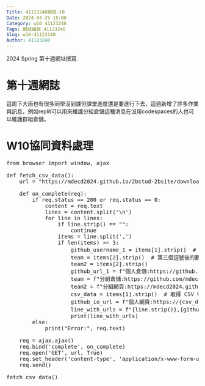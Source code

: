 ```yaml
---
Title: 41123240網誌-10
Date: 2024-04-25 15:00
Category: w10 41123240
Tags: 網誌編寫 41123240
Slug: w10-41123240
Author: 41123240
---
```


2024 Spring 第十週網址撰寫.

<!-- PELICAN_END_SUMMARY -->

# 第十週網誌
這周下大雨也有很多同學沒到課但課堂進度還是要進行下去，這週新增了許多作業與訊息，例如replit可以用來維護分組倉儲這種消息在沒用codespaces的人也可以維護群組倉儲。
# W10協同資料處理
<pre class="brush:python">
from browser import window, ajax

def fetch_csv_data():
    url = "https://mdecd2024.github.io/2bstud-2bsite/downloads/2b.txt"

    def on_complete(req):
        if req.status == 200 or req.status == 0:
            content = req.text
            lines = content.split('\n')
            for line in lines:
                if line.strip() == "":
                    continue
                items = line.split(',')
                if len(items) >= 3:
                    github_username_1 = items[1].strip()  # 第二個逗號後到第三個逗號前的數據
                    team = items[2].strip()  # 第三個逗號後的數據
                    team2 = items[2].strip()
                    github_url_1 = f"個人倉儲:https://github.com/{github_username_1}/cd2024"
                    team = f"分組倉儲:https://github.com/mdecd2024/2b-midbg{team}"
                    team2 = f"分組網頁:https://mdecd2024.github.io/2b-midbg{team2}"
                    csv_data = items[1].strip()  # 取得 CSV 中第三個逗號後的資料
                    github_io_url = f"個人網頁:https://{csv_data}.github.io/cd2024/"  
                    line_with_urls = f"{line.strip()},{github_url_1},{github_io_url},{team},{team2}"  # 以逗號分隔的資料串
                    print(line_with_urls)
        else:
            print("Error:", req.text)

    req = ajax.ajax()
    req.bind('complete', on_complete)
    req.open('GET', url, True)
    req.set_header('content-type', 'application/x-www-form-urlencoded')
    req.send()

fetch_csv_data()
</pre>
